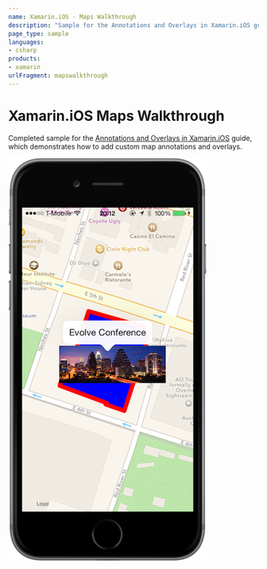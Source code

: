 ```yaml
---
name: Xamarin.iOS - Maps Walkthrough
description: "Sample for the Annotations and Overlays in Xamarin.iOS guide, which demonstrates how to add custom map annotations and overlays #map"
page_type: sample
languages:
- csharp
products:
- xamarin
urlFragment: mapswalkthrough
---
```

# Xamarin.iOS Maps Walkthrough

Completed sample for the
[Annotations and Overlays in Xamarin.iOS](https://docs.microsoft.com/xamarin/ios/user-interface/controls/ios-maps/ios-maps-walkthrough)
guide, which demonstrates how to add custom map annotations and overlays.

![Maps Walkthrough sample](Screenshots/01_map_image.png)
